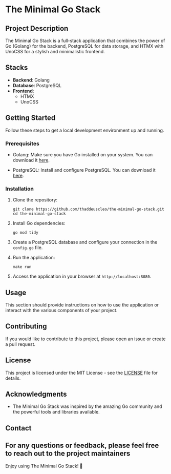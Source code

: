 # The Minimal Go Stack

## Project Description

The Minimal Go Stack is a full-stack application that combines the power of Go (Golang) for the backend, PostgreSQL for data storage, and HTMX with UnoCSS for a stylish and minimalistic frontend.

## Stacks

- **Backend**: Golang
- **Database**: PostgreSQL
- **Frontend**:
  - HTMX
  - UnoCSS

## Getting Started

Follow these steps to get a local development environment up and running.

### Prerequisites

- Golang: Make sure you have Go installed on your system. You can download it [here](https://golang.org/dl/).

- PostgreSQL: Install and configure PostgreSQL. You can download it [here](https://www.postgresql.org/download/).

### Installation

1. Clone the repository:

    ```shell
    git clone https://github.com/thaddeuscleo/the-minimal-go-stack.git
    cd the-minimal-go-stack
    ```

2. Install Go dependencies:

    ```shell
    go mod tidy
    ```

3. Create a PostgreSQL database and configure your connection in the `config.go` file.

4. Run the application:

    ```shell
    make run
    ```

5. Access the application in your browser at `http://localhost:8080`.

## Usage

This section should provide instructions on how to use the application or interact with the various components of your project.

## Contributing

If you would like to contribute to this project, please open an issue or create a pull request.

## License

This project is licensed under the MIT License - see the [LICENSE](LICENSE) file for details.

## Acknowledgments

- The Minimal Go Stack was inspired by the amazing Go community and the powerful tools and libraries available.

## Contact

For any questions or feedback, please feel free to reach out to the project maintainers
---

Enjoy using The Minimal Go Stack! 🚀